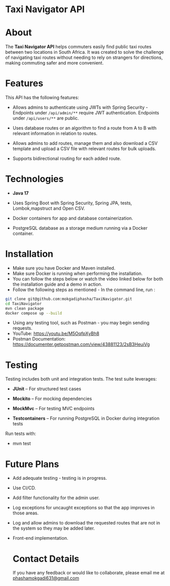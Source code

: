 # **Taxi Navigator API**

# **About**

The **Taxi Navigator API** helps commuters easily find public taxi routes between two locations in South Africa. It was created to solve the challenge of navigating taxi routes without needing to rely on strangers for directions, making commuting safer and more convenient.

# **Features**

This API has the following features:

- Allows admins to authenticate using JWTs with Spring Security - Endpoints under `/api/admin/**` require JWT authentication. Endpoints under `/api/users/**` are public.
    
- Uses database routes or an algorithm to find a route from A to B with relevant information in relation to routes.
    
- Allows admins to add routes, manage them and also download a CSV template and upload a CSV file with relevant routes for bulk uploads.
    
- Supports bidirectional routing for each added route.
    

# **Technologies**

- **Java 17**
    
- Uses Spring Boot with Spring Security, Spring JPA, tests, Lombok,mapstruct and Open CSV.
    
- Docker containers for app and database containerization.
    
- PostgreSQL database as a storage medium running via a Docker container.
    

# **Installation**

- Make sure you have Docker and Maven installed.
- Make sure Docker is running when performing the installation.
- You can follow the steps below or watch the video linked below for both the installation guide and a demo in action.
- Follow the following steps as mentioned - In the command line, run :
    
``` bash
git clone git@github.com:mokgadiphasha/TaxiNavigator.git
cd TaxiNavigator
mvn clean package
docker compose up --build

 ```
- Using any testing tool, such as Postman - you may begin sending requests.
- YouTube: https://youtu.be/M5OqfpXyBh8
- Postman Documentation: https://documenter.getpostman.com/view/43881123/2sB3HeuiVg
  

# **Testing**

Testing includes both unit and integration tests. The test suite leverages:

- **JUnit** – For structured test cases
    
- **Mockito** – For mocking dependencies
    
- **MockMvc** – For testing MVC endpoints
    
- **Testcontainers** – For running PostgreSQL in Docker during integration tests
    

Run tests with:

- mvn test
    

# **Future Plans**

- Add adequate testing - testing is in progress.
- Use CI/CD.
- Add filter functionality for the admin user.
- Log exceptions for uncaught exceptions so that the app improves in those areas.
- Log and allow admins to download the requested routes that are not in the system so they may be added later.
    
- Front-end implementation.

  # **Contact Details**
  If you have any feedback or would like to collaborate, please email me at phashamokgadi631@gmail.com
